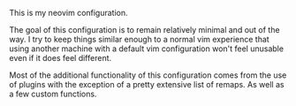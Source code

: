 This is my neovim configuration.

The goal of this configuration is to remain relatively minimal and out of the way. I try to keep things similar enough to a normal vim experience that using another machine with a default vim configuration won't feel unusable even if it does feel different.

Most of the additional functionality of this configuration comes from the use of plugins with the exception of a pretty extensive list of remaps. As well as a few custom functions.

